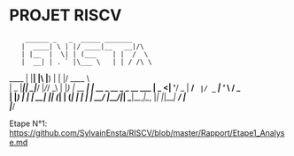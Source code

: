 # **PROJET RISCV**


        ______ _   _  _____ _______        
       |  ____| \ | |/ ____|__   __|/\     
       | |__  |  \| | (___    | |  /  \    
       |  __| | . ` |\___ \   | | / /\ \   
  ____ | |____| |\  |____) |  | |/ ____ \  
 |  _ \|______|_| \_|_____/   |_/_/    \_\ 
 | |_) |_ __ ___| |_ __ _  __ _ _ __   ___ 
 |  _ <| '__/ _ | __/ _` |/ _` | '_ \ / _ \
 | |_) | | |  __| || (_| | (_| | | | |  __/
 |____/|_|  \___|\__\__,_|\__, |_| |_|\___|
                           __/ |           
                          |___/ 


Etape N°1: https://github.com/SylvainEnsta/RISCV/blob/master/Rapport/Etape1_Analyse.md

